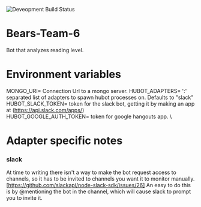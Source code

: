 ![Deveopment Build Status](https://travis-ci.org/chingu-voyage5/Bears-Team-6.svg?branch=development)

# Bears-Team-6

Bot that analyzes reading level.


# Environment variables

MONGO_URI= Connection Url to a mongo server.
HUBOT_ADAPTERS= ':' separated list of adapters to spawn hubot processes on. Defaults to "slack" \
HUBOT_SLACK_TOKEN= token for the slack bot, getting it by making an app at (https://api.slack.com/apps/) \
HUBOT_GOOGLE_AUTH_TOKEN= token for google hangouts app. \

# Adapter specific notes

### slack

At time to writing there isn't a way to make the bot request access to channels, so it has to be invited to channels you want it to monitor manually. [https://github.com/slackapi/node-slack-sdk/issues/26]
An easy to do this is by @mentioning the bot in the channel, which will cause slack to prompt you to invite it. 
